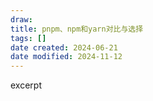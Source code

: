 ```yaml
---
draw:
title: pnpm、npm和yarn对比与选择
tags: []
date created: 2024-06-21
date modified: 2024-11-12
---
```


excerpt

<!-- more -->
